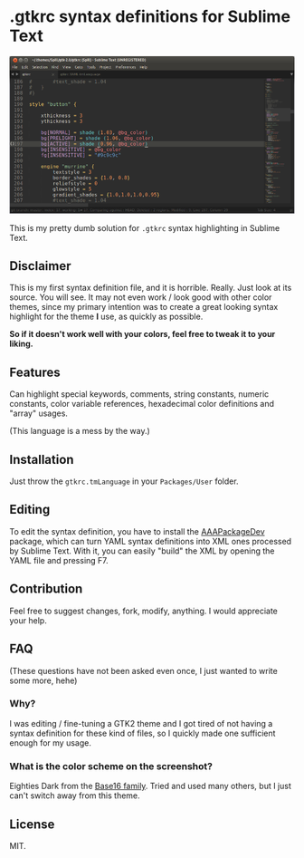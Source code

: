 # .gtkrc syntax definitions for Sublime Text

![Screenshot](preview.png)

This is my pretty dumb solution for `.gtkrc` syntax highlighting in Sublime Text.


## Disclaimer

This is my first syntax definition file, and it is horrible. Really. Just look at its source. You will see. It may not even work / look good with other color themes, since my primary intention was to create a great looking syntax highlight for the theme **I** use, as quickly as possible.

**So if it doesn't work well with your colors, feel free to tweak it to your liking.**

## Features

Can highlight special keywords, comments, string constants, numeric constants, color variable references, hexadecimal color definitions and "array" usages.

(This language is a mess by the way.)


## Installation

Just throw the `gtkrc.tmLanguage` in your `Packages/User` folder.


## Editing

To edit the syntax definition, you have to install the [AAAPackageDev](https://github.com/SublimeText/AAAPackageDev) package, which can turn YAML syntax definitions into XML ones processed by Sublime Text. With it, you can easily "build" the XML by opening the YAML file and pressing F7.


## Contribution

Feel free to suggest changes, fork, modify, anything. I would appreciate your help.


## FAQ

(These questions have not been asked even once, I just wanted to write some more, hehe)

### Why?
I was editing / fine-tuning a GTK2 theme and I got tired of not having a syntax definition for these kind of files, so I quickly made one sufficient enough for my usage.

### What is the color scheme on the screenshot?
Eighties Dark from the [Base16 family](https://github.com/chriskempson/base16). Tried and used many others, but I just can't switch away from this theme.


## License

MIT.